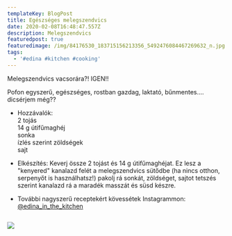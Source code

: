 ```yaml
---
templateKey: BlogPost
title: Egészséges melegszendvics
date: 2020-02-08T16:48:47.557Z
description: Melegszendvics
featuredpost: true
featuredimage: /img/84176530_183715156213356_5492476084467269632_n.jpg
tags:
  - '#edina #kitchen #cooking'
---
```

Melegszendvics vacsorára?! IGEN!!

Pofon egyszerű, egészséges, rostban gazdag, laktató, bűnmentes.... dicsérjem még??

* Hozzávalók:\
    2 tojás\
    14 g útifűmaghéj\
    sonka\
    ízlés szerint zöldségek\
    sajt



* Elkészítés: Keverj össze 2 tojást és 14 g útifűmaghéjat. Ez lesz a "kenyered" kanalazd felét a melegszendvics sütődbe (ha nincs otthon, serpenyőt is használhatsz!) pakolj rá sonkát, zöldséget, sajtot tetszés szerint kanalazd rá a maradék masszát és süsd készre.



* További nagyszerű receptekért kövessétek Instagrammon: [@edina_in_the_kitchen](https://www.instagram.com/edina_in_the_kitchen/)

![]()

![](/img/84176530_183715156213356_5492476084467269632_n.jpg)
